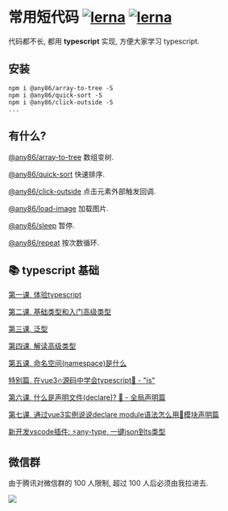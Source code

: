 # 常用短代码 [![lerna](https://img.shields.io/badge/packages-lerna-cc00ff.svg)]() [![lerna](https://img.shields.io/badge/lang-TypeScript-blue)]()

代码都不长, 都用 **typescript** 实现, 方便大家学习 typescript.

## 安装
```shell
npm i @any86/array-to-tree -S
npm i @any86/quick-sort -S
npm i @any86/click-outside -S
...
```

## 有什么?

[@any86/array-to-tree](packages/array-to-tree) 数组变树.

[@any86/quick-sort](packages/quick-sort) 快速排序.

[@any86/click-outside](packages/click-outside) 点击元素外部触发回调.

[@any86/load-image](packages/load-image) 加载图片.

[@any86/sleep](packages/sleep) 暂停.

[@any86/repeat](packages/repeat) 按次数循环.




## 📚 typescript 基础

[第一课, 体验typescript](https://juejin.im/post/6844904008583217165)

[第二课, 基础类型和入门高级类型](https://juejin.im/post/6844904008583233544)

[第三课, 泛型](https://juejin.im/post/6844904008587411463)

[第四课, 解读高级类型](https://juejin.im/post/6844903902563794952)

[第五课, 命名空间(namespace)是什么](https://juejin.im/post/6844903921031479309)

[特别篇, 在vue3🔥源码中学会typescript🦕 - "is"](https://juejin.im/post/6844903967877513230)

[第六课, 什么是声明文件(declare)? 🦕 - 全局声明篇](https://juejin.im/post/6844903993727008776)

[第七课, 通过vue3实例说说declare module语法怎么用🦕模块声明篇](https://juejin.cn/post/7008710181769084964)

[新开发vscode插件: ⚡any-type, 一键json到ts类型](https://juejin.cn/post/7055097715994132516)

## 微信群

由于腾讯对微信群的 100 人限制, 超过 100 人后必须由我拉进去.

![](https://p3-juejin.byteimg.com/tos-cn-i-k3u1fbpfcp/41d88adec9564f5aaef95f8bc4b4cdfc~tplv-k3u1fbpfcp-zoom-1.image)

